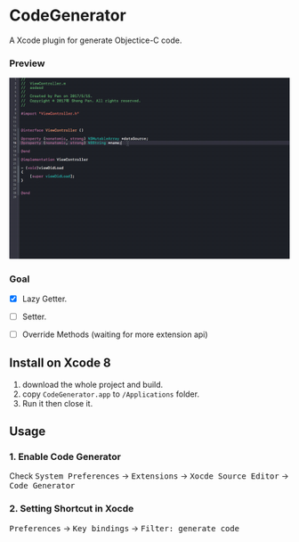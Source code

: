 # CodeGenerator
A Xcode plugin for generate Objectice-C code.

### Preview

![](https://raw.githubusercontent.com/DeveloperPans/CodeGenerator/master/images/preview.gif)

### Goal

- [x] Lazy Getter.
- [ ] Setter.
- [ ] Override Methods (waiting for more extension api)


## Install on Xcode 8
1. download the whole project and build.
2. copy `CodeGenerator.app` to `/Applications` folder.
3. Run it then close it.

## Usage
### 1. Enable Code Generator
Check <kbd>System Preferences</kbd> -> <kbd>Extensions</kbd> -> <kbd>Xocde Source Editor</kbd> -> <kbd>Code Generator</kbd>

### 2. Setting Shortcut in Xocde 
<kbd>Preferences</kbd> -> <kbd>Key bindings</kbd> -> <kbd>Filter: generate code</kbd>






